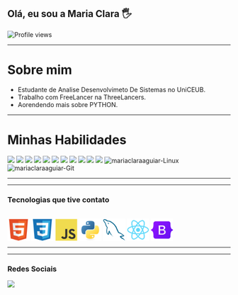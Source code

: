 ## Olá, eu sou a Maria Clara 🖐

<p align="left"> <img src="https://komarev.com/ghpvc/?username=MariaClaraAguiarFranco&color=green" alt="Profile views" /></p>

<hr>

 # Sobre mim
* Estudante de Analise Desenvolvimeto De Sistemas no UniCEUB.
* Trabalho com FreeLancer na ThreeLancers.
* Aorendendo mais sobre PYTHON.

<hr>

# Minhas Habilidades
<div>
<img alingn="center" src="https://img.shields.io/badge/Python-14354C?style=for-the-badge&logo=python&logoColor=white"/>
<img alingn="center" src="https://img.shields.io/badge/HTML-239120?style=for-the-badge&logo=html5&logoColor=white"/>
<img alingn="center" src="https://img.shields.io/badge/CSS-239120?&style=for-the-badge&logo=css3&logoColor=white"/>
<img alingn="center" src="https://img.shields.io/badge/JavaScript-323330?style=for-the-badge&logo=javascript&logoColor=F7DF1E"/>
<img alingn="center" src="	https://img.shields.io/badge/PHP-777BB4?style=for-the-badge&logo=php&logoColor=white"/>
<img alingn="center" src=" https://img.shields.io/badge/React-20232A?style=for-the-badge&logo=react&logoColor=61DAFB"/>
<img alingn="center" src="https://img.shields.io/badge/Angular-DD0031?style=for-the-badge&logo=angular&logoColor=white"/>
<img alingn="center" src="https://img.shields.io/badge/Django-092E20?style=for-the-badge&logo=django&logoColor=white"/>
<img alingn="center" src="https://img.shields.io/badge/Flask-000000?style=for-the-badge&logo=flask&logoColor=white"/>
<img alingn="center" src="https://img.shields.io/badge/MongoDB-4EA94B?style=for-the-badge&logo=mongodb&logoColor=white"/>
<img alingn="center" src="https://img.shields.io/badge/Microsoft_Excel-217346?style=for-the-badge&logo=microsoft-excel&logoColor=white"/>
<img alingn="center" alt="mariaclaraaguiar-Linux" src="https://img.shields.io/badge/Linux-E34F26?style=for-the-badge&logo=linux&logoColor=black"/>
<img alingn="center" alt="mariaclaraaguiar-Git" src="https://img.shields.io/badge/Git-E34F26?style=for-the-badge&logo=git&logoColor=white"/>
</div>
<hr>

<!--# Como está agora

<!--<div style="display: inline_block">
<!--   <a herf="https://github-readme-stats.vercel.app/api?username=iuricode&theme=default"/>
<a href="https://github.com/mariaclaraaguiar"/>
  <img height="180em" src="https://github-readme-stats.vercel.app/api    sername=mariaclaraaguiar&show_icons=true&theme=dark&include_all_commits=true&count_private=true"/>
 
<img height="180em" src="https://github-readme-stats.vercel.app/api/top-langs/?username=mariaclaraaguiar&layout=compact&langs_count=7&theme=dark"/>
</div>-->

<hr>

 ### Tecnologias que tive contato
 
<div style="display: inline_block"><br>
  <img align="center" alt="mariaclaraaguiar-HTML" height="50" width="50" src="https://raw.githubusercontent.com/devicons/devicon/master/icons/html5/html5-original.svg">
  <img align="center" alt="mariaclaraaguiar-CSS" height="50" width="50" src="https://raw.githubusercontent.com/devicons/devicon/master/icons/css3/css3-original.svg">
  <img align="center" alt="mariaclaraaguiar-Js" height="50" width="50" src="https://raw.githubusercontent.com/devicons/devicon/master/icons/javascript/javascript-original.svg">
  <img align="center" alt="mariaclaraaguiar-Python" height="50" width="50" src="https://raw.githubusercontent.com/devicons/devicon/master/icons/Python/Python-original.svg">
  <img align="center" alt="mariaclaraaguiar-MySQL" height="50" width="50" src="https://raw.githubusercontent.com/devicons/devicon/master/icons/mysql/mysql-original.svg">
<!--NextJS<img align="center" alt="mariaclaraaguiar-NextJS" height="50" width="50" src="https://raw.githubusercontent.com/devicons/devicon/master/icons/nextjs/nextjs-original.svg"> -->
  <img align="center" alt="mariaclaraaguiar-React" height="50" width="50" src="https://raw.githubusercontent.com/devicons/devicon/master/icons/react/react-original.svg">
  <img align="center" alt="mariaclaraaguiar-Git" height="50" width="50"src="https://raw.githubusercontent.com/devicons/devicon/master/icons/bootstrap/bootstrap-original.svg">
  <!--CSharp<img align="center" alt="mariaclaraaguiar-CSharp" height="50" width="50" src="https://raw.githubusercontent.com/devicons/devicon/master/icons/csharp/csharp-original.svg">-->
</div>
  
<hr>
  
  <!--### Commits
  
  ![Snake animation](https://github.com/mariaclaraaguiar/mariaclaraaguiar/blob/output/github-contribution-grid-snake.svg)-->
  
  <hr>

 ### Redes Sociais
 
  <div>
    <!--
  <a href = "https://mail.google.com/mail/u/0/#inbox"><img src="https://img.shields.io/badge/-Gmail-crimson?style=for-the-badge&logo=gmail&logoColor=white" target="_blank"></a>
-->
    <!--<a href = "https://www.instagram.com/pedro_soares1261/" target="_blank"><img src="https://img.shields.io/badge/-Instagram-AE384C?style=for-the-badge&logo=instagram&logoColor=white"></a>-->
  <a href="https://www.linkedin.com/in/maria-clara-franco-013aa622b/" target="_blank"><img src="https://img.shields.io/badge/-LinkedIn-%230077B5?style=for-the-badge&logo=linkedin&logoColor=white" target="_blank"></a>
  </div>
